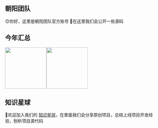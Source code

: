 ## 朝阳团队
😊你好，这里是朝阳团队官方账号
🎁在这里我们会公开一些源码

## 今年汇总
<img align="" height="137px" src="https://github-readme-stats.vercel.app/api?username=chaoyang-team&hide_title=true&hide_border=true&show_icons=true&include_all_commits=true&line_height=21&bg_color=0,EC6C6C,FFD479,FFFC79,73FA79&theme=graywhite&locale=cn" /><img align="" height="137px" src="https://github-readme-stats.vercel.app/api/top-langs/?username=chaoyang-team&hide_title=true&hide_border=true&layout=compact&bg_color=0,73FA79,73FDFF,D783FF&theme=graywhite&locale=cn" />

## 知识星球
💖欢迎加入我们的 [知识星球](https://t.zsxq.com/0fpvMcO5Y)，在里面我们会分享原创项目，总结上线项目开发经验，刨析项目源代码
